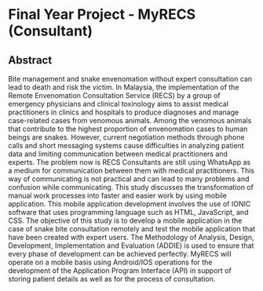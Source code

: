 <h1>Final Year Project - MyRECS (Consultant)</h1>

<h2>Abstract</h2>
<p>Bite management and snake envenomation without expert consultation can lead to death and risk the victim. In Malaysia, the implementation of the Remote Envenomation Consultation Service (RECS) by a group of emergency physicians and clinical toxinology aims to assist medical practitioners in clinics and hospitals to produce diagnoses and manage case-related cases from venomous animals. Among the venomous animals that contribute to the highest proportion of envenomation cases to human beings are snakes. However, current negotiation methods through phone calls and short messaging systems cause difficulties in analyzing patient data and limiting communication between medical practitioners and experts. The problem now is RECS Consultants are still using WhatsApp as a medium for communication between them with medical practitioners. This way of communicating is not practical and can lead to many problems and confusion while communicating. This study discusses the transformation of manual work processes into faster and easier work by using mobile application. This mobile application development involves the use of IONIC software that uses programming language such as HTML, JavaScript, and CSS. The objective of this study is to develop a mobile application in the case of snake bite consultation remotely and test the mobile application that have been created with expert users. The Methodology of Analysis, Design, Development, Implementation and Evaluation (ADDIE) is used to ensure that every phase of development can be achieved perfectly. MyRECS will operate on a mobile basis using Android/IOS operations for the development of the Application Program Interface (API) in support of storing patient details as well as for the process of consultation.<p>
